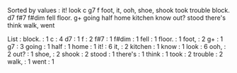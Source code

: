 Sorted by values :
it! look c g7 f foot, it, ooh, shoe, shook took trouble block. d7 f#7 f#dim fell floor. g+ going half home kitchen know out? stood there's think walk, went 

List :
block. : 1
c : 4
d7 : 1
f : 2
f#7 : 1
f#dim : 1
fell : 1
floor. : 1
foot, : 2
g+ : 1
g7 : 3
going : 1
half : 1
home : 1
it! : 6
it, : 2
kitchen : 1
know : 1
look : 6
ooh, : 2
out? : 1
shoe, : 2
shook : 2
stood : 1
there's : 1
think : 1
took : 2
trouble : 2
walk, : 1
went : 1
